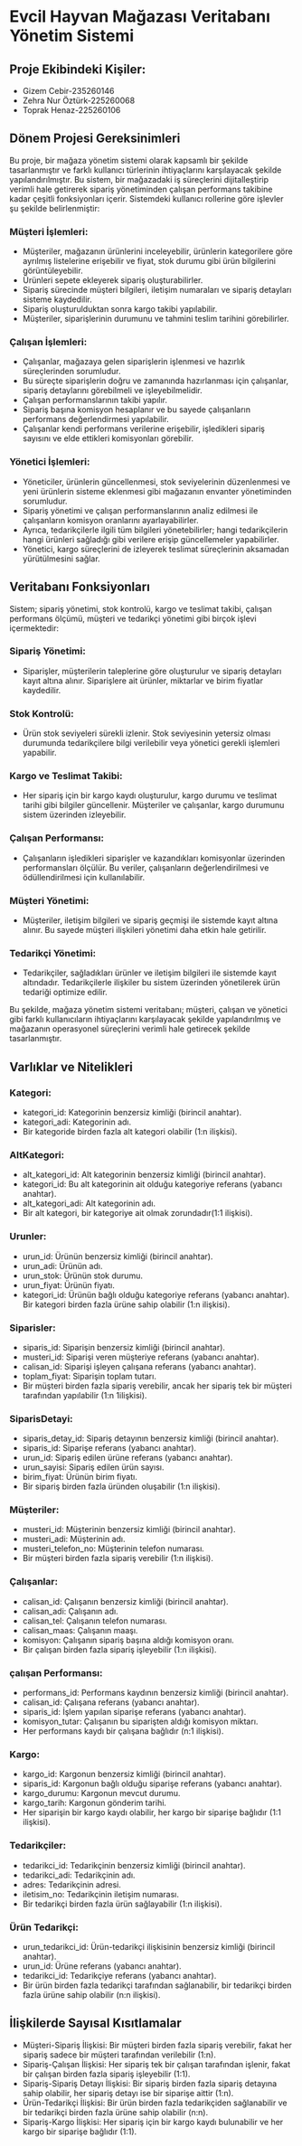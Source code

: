 # Evcil Hayvan Mağazası Veritabanı Yönetim Sistemi

## Proje Ekibindeki Kişiler:
- Gizem Cebir-235260146  
- Zehra Nur Öztürk-225260068  
- Toprak Henaz-225260106     

## Dönem Projesi Gereksinimleri

Bu proje, bir mağaza yönetim sistemi olarak kapsamlı bir şekilde tasarlanmıştır ve farklı kullanıcı türlerinin ihtiyaçlarını karşılayacak şekilde yapılandırılmıştır. Bu sistem, bir mağazadaki iş süreçlerini dijitalleştirip verimli hale getirerek sipariş yönetiminden çalışan performans takibine kadar çeşitli fonksiyonları içerir. Sistemdeki kullanıcı rollerine göre işlevler şu şekilde belirlenmiştir:

### Müşteri İşlemleri:

- Müşteriler, mağazanın ürünlerini inceleyebilir, ürünlerin kategorilere göre ayrılmış listelerine erişebilir ve fiyat, stok durumu gibi ürün bilgilerini görüntüleyebilir.
- Ürünleri sepete ekleyerek sipariş oluşturabilirler.
- Sipariş sürecinde müşteri bilgileri, iletişim numaraları ve sipariş detayları sisteme kaydedilir.
- Sipariş oluşturulduktan sonra kargo takibi yapılabilir.
- Müşteriler, siparişlerinin durumunu ve tahmini teslim tarihini görebilirler.

### Çalışan İşlemleri:

- Çalışanlar, mağazaya gelen siparişlerin işlenmesi ve hazırlık süreçlerinden sorumludur.
- Bu süreçte siparişlerin doğru ve zamanında hazırlanması için çalışanlar, sipariş detaylarını görebilmeli ve işleyebilmelidir.
- Çalışan performanslarının takibi yapılır.
-  Sipariş başına komisyon hesaplanır ve bu sayede çalışanların performans değerlendirmesi yapılabilir.
-  Çalışanlar kendi performans verilerine erişebilir, işledikleri sipariş sayısını ve elde ettikleri komisyonları görebilir.

### Yönetici İşlemleri:

- Yöneticiler, ürünlerin güncellenmesi, stok seviyelerinin düzenlenmesi ve yeni ürünlerin sisteme eklenmesi gibi mağazanın envanter yönetiminden sorumludur.
- Sipariş yönetimi ve çalışan performanslarının analiz edilmesi ile çalışanların komisyon oranlarını ayarlayabilirler.
- Ayrıca, tedarikçilerle ilgili tüm bilgileri yönetebilirler; hangi tedarikçilerin hangi ürünleri sağladığı gibi verilere erişip güncellemeler yapabilirler.
- Yönetici, kargo süreçlerini de izleyerek teslimat süreçlerinin aksamadan yürütülmesini sağlar.

## Veritabanı Fonksiyonları
Sistem; sipariş yönetimi, stok kontrolü, kargo ve teslimat takibi, çalışan performans ölçümü, müşteri ve tedarikçi yönetimi gibi birçok işlevi içermektedir:

### Sipariş Yönetimi: 
- Siparişler, müşterilerin taleplerine göre oluşturulur ve sipariş detayları kayıt altına alınır. Siparişlere ait ürünler, miktarlar ve birim fiyatlar kaydedilir.
### Stok Kontrolü: 
- Ürün stok seviyeleri sürekli izlenir. Stok seviyesinin yetersiz olması durumunda tedarikçilere bilgi verilebilir veya yönetici gerekli işlemleri yapabilir.
### Kargo ve Teslimat Takibi:
- Her sipariş için bir kargo kaydı oluşturulur, kargo durumu ve teslimat tarihi gibi bilgiler güncellenir. Müşteriler ve çalışanlar, kargo durumunu sistem üzerinden izleyebilir.
### Çalışan Performansı:
- Çalışanların işledikleri siparişler ve kazandıkları komisyonlar üzerinden performansları ölçülür. Bu veriler, çalışanların değerlendirilmesi ve ödüllendirilmesi için kullanılabilir.
### Müşteri Yönetimi:
- Müşteriler, iletişim bilgileri ve sipariş geçmişi ile sistemde kayıt altına alınır. Bu sayede müşteri ilişkileri yönetimi daha etkin hale getirilir.
### Tedarikçi Yönetimi: 
- Tedarikçiler, sağladıkları ürünler ve iletişim bilgileri ile sistemde kayıt altındadır. Tedarikçilerle ilişkiler bu sistem üzerinden yönetilerek ürün tedariği optimize edilir.
  
Bu şekilde, mağaza yönetim sistemi veritabanı; müşteri, çalışan ve yönetici gibi farklı kullanıcıların ihtiyaçlarını karşılayacak şekilde yapılandırılmış ve mağazanın operasyonel süreçlerini verimli hale getirecek şekilde tasarlanmıştır.

## Varlıklar ve Nitelikleri

### Kategori:
- kategori_id: Kategorinin benzersiz kimliği (birincil anahtar).
- kategori_adi: Kategorinin adı.
- Bir kategoride birden fazla alt kategori olabilir (1:n ilişkisi).
  
### AltKategori:
- alt_kategori_id: Alt kategorinin benzersiz kimliği (birincil anahtar).
- kategori_id: Bu alt kategorinin ait olduğu kategoriye referans (yabancı anahtar).
- alt_kategori_adi: Alt kategorinin adı.
- Bir alt kategori, bir kategoriye ait olmak zorundadır(1:1 ilişkisi).
  
### Urunler:
- urun_id: Ürünün benzersiz kimliği (birincil anahtar).
- urun_adi: Ürünün adı.
- urun_stok: Ürünün stok durumu.
- urun_fiyat: Ürünün fiyatı.
- kategori_id: Ürünün bağlı olduğu kategoriye referans (yabancı anahtar).
Bir kategori birden fazla ürüne sahip olabilir (1:n ilişkisi).

### Siparisler:
- siparis_id: Siparişin benzersiz kimliği (birincil anahtar).
- musteri_id: Siparişi veren müşteriye referans (yabancı anahtar).
- calisan_id: Siparişi işleyen çalışana referans (yabancı anahtar).
- toplam_fiyat: Siparişin toplam tutarı.
- Bir müşteri birden fazla sipariş verebilir, ancak her sipariş tek bir müşteri tarafından yapılabilir (1:n 1ilişkisi).
  
### SiparisDetayi:

- siparis_detay_id: Sipariş detayının benzersiz kimliği (birincil anahtar).
- siparis_id: Siparişe referans (yabancı anahtar).
- urun_id: Sipariş edilen ürüne referans (yabancı anahtar).
- urun_sayisi: Sipariş edilen ürün sayısı.
- birim_fiyat: Ürünün birim fiyatı.
- Bir sipariş birden fazla üründen oluşabilir (1:n ilişkisi).
  
### Müşteriler:

- musteri_id: Müşterinin benzersiz kimliği (birincil anahtar).
- musteri_adi: Müşterinin adı.
- musteri_telefon_no: Müşterinin telefon numarası.
- Bir müşteri birden fazla sipariş verebilir (1:n ilişkisi).

### Çalışanlar:

- calisan_id: Çalışanın benzersiz kimliği (birincil anahtar).
- calisan_adi: Çalışanın adı.
- calisan_tel: Çalışanın telefon numarası.
- calisan_maas: Çalışanın maaşı.
- komisyon: Çalışanın sipariş başına aldığı komisyon oranı.
- Bir çalışan birden fazla sipariş işleyebilir (1:n ilişkisi).

### çalışan Performansı:

- performans_id: Performans kaydının benzersiz kimliği (birincil anahtar).
- calisan_id: Çalışana referans (yabancı anahtar).
- siparis_id: İşlem yapılan siparişe referans (yabancı anahtar).
- komisyon_tutar: Çalışanın bu siparişten aldığı komisyon miktarı.
- Her performans kaydı bir çalışana bağlıdır (n:1 ilişkisi).
  
### Kargo:

- kargo_id: Kargonun benzersiz kimliği (birincil anahtar).
- siparis_id: Kargonun bağlı olduğu siparişe referans (yabancı anahtar).
- kargo_durumu: Kargonun mevcut durumu.
- kargo_tarih: Kargonun gönderim tarihi.
- Her siparişin bir kargo kaydı olabilir, her kargo bir siparişe bağlıdır (1:1 ilişkisi).
  
### Tedarikçiler:

- tedarikci_id: Tedarikçinin benzersiz kimliği (birincil anahtar).
- tedarikci_adi: Tedarikçinin adı.
- adres: Tedarikçinin adresi.
- iletisim_no: Tedarikçinin iletişim numarası.
- Bir tedarikçi birden fazla ürün sağlayabilir (1:n ilişkisi).

### Ürün Tedarikçi:

- urun_tedarikci_id: Ürün-tedarikçi ilişkisinin benzersiz kimliği (birincil anahtar).
- urun_id: Ürüne referans (yabancı anahtar).
- tedarikci_id: Tedarikçiye referans (yabancı anahtar).
- Bir ürün birden fazla tedarikçi tarafından sağlanabilir, bir tedarikçi birden fazla ürüne sahip olabilir (n:n ilişkisi).

## İlişkilerde Sayısal Kısıtlamalar

- Müşteri-Sipariş İlişkisi: Bir müşteri birden fazla sipariş verebilir, fakat her sipariş sadece bir müşteri tarafından verilebilir (1:n).
- Sipariş-Çalışan İlişkisi: Her sipariş tek bir çalışan tarafından işlenir, fakat bir çalışan birden fazla sipariş işleyebilir (1:1).
- Sipariş-Sipariş Detayı İlişkisi: Bir sipariş birden fazla sipariş detayına sahip olabilir, her sipariş detayı ise bir siparişe aittir (1:n).
- Ürün-Tedarikçi İlişkisi: Bir ürün birden fazla tedarikçiden sağlanabilir ve bir tedarikçi birden fazla ürüne sahip olabilir (n:n).
- Sipariş-Kargo İlişkisi: Her sipariş için bir kargo kaydı bulunabilir ve her kargo bir siparişe bağlıdır (1:1).
